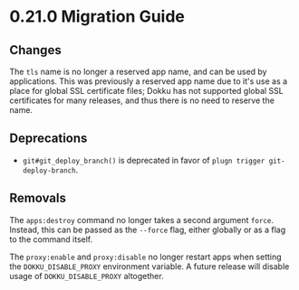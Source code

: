 # 0.21.0 Migration Guide

## Changes

The `tls` name is no longer a reserved app name, and can be used by applications. This was previously a reserved app name due to it's use as a place for global SSL certificate files; Dokku has not supported global SSL certificates for many releases, and thus there is no need to reserve the name.

## Deprecations

- `git#git_deploy_branch()` is deprecated in favor of `plugn trigger git-deploy-branch`.

## Removals

The `apps:destroy` command no longer takes a second argument `force`. Instead, this can be passed as the `--force` flag, either globally or as a flag to the command itself.

The `proxy:enable` and `proxy:disable` no longer restart apps when setting the `DOKKU_DISABLE_PROXY` environment variable. A future release will disable usage of `DOKKU_DISABLE_PROXY` altogether.
